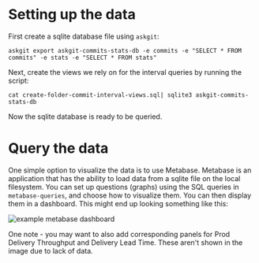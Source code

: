 
# Setting up the data

First create a sqlite database file using `askgit`: 

```askgit export askgit-commits-stats-db -e commits -e "SELECT * FROM commits" -e stats -e "SELECT * FROM stats"```

Next, create the views we rely on for the interval queries by running the script:

```cat create-folder-commit-interval-views.sql| sqlite3 askgit-commits-stats-db```

Now the sqlite database is ready to be queried.

# Query the data

One simple option to visualize the data is to use Metabase. Metabase is an application that has the ability to load data from a sqlite file on the local filesystem. You can set up questions (graphs) using the SQL queries in `metabase-queries`, and choose how to visualize them. You can then display them in a dashboard. This might end up looking something like this:

![example metabase dashboard](https://github.com/benjvi/apps-gitops/blob/main/measurement/metabase-dashboard.png)

One note - you may want to also add corresponding panels for Prod Delivery Throughput and Delivery Lead Time. These aren't shown in the image due to lack of data.
